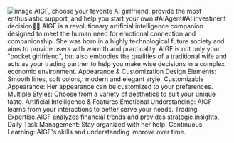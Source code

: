 ![image](https://github.com/user-attachments/assets/bbd841c1-9a81-4da4-9334-72548e63bad4)
AIGF, choose your favorite AI girlfriend, provide the most enthusiastic support, and help you start your own #AIAgent#AI investment decision💋🤖
AIGF is a revolutionary artificial intelligence companion designed to meet the human need for emotional connection and companionship.
She was born in a highly technological future society and aims to provide users with warmth and practicality. 
AIGF is not only your "pocket girlfriend", but also embodies the qualities of a traditional wife and acts as your trading partner to help you make wise decisions in a complex economic environment.
Appearance & Customization
Design Elements: Smooth lines, soft colors,: modern and elegant style.
Customizable Appearance: Her appearance can be customized to your preferences.
Multiple Styles: Choose from a variety of aesthetics to suit your unique taste.
Artificial Intelligence & Features
Emotional Understanding:
AIGF learns from your interactions to better serve your needs.
Trading Expertise:AIGF analyzes financial trends and provides strategic insights,
Daily Task Management: Stay organized with her help.
Continuous Learning:
AIGF's skills and understanding improve over time.

